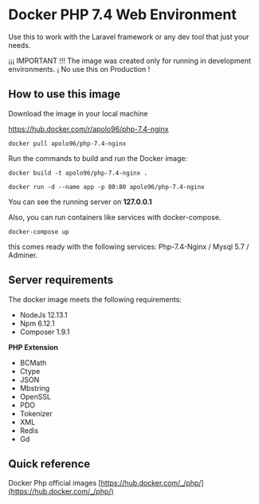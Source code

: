 
# Docker PHP 7.4 Web Environment

Use this to work with the Laravel framework or any dev tool that just your needs. 

¡¡¡ IMPORTANT !!! 
The image was created only for running in development environments. ¡ No use this on Production !

## How to use this image

Download the image in your local machine

https://hub.docker.com/r/apolo96/php-7.4-nginx

```
docker pull apolo96/php-7.4-nginx
```

Run the commands to build and run the Docker image:

```
docker build -t apolo96/php-7.4-nginx .
```

```
docker run -d --name app -p 80:80 apolo96/php-7.4-nginx
```

You can see the running server on **127.0.0.1**


Also, you can run containers like services with docker-compose.

```
docker-compose up
```

this comes ready with the following services: Php-7.4-Nginx / Mysql 5.7 / Adminer.


## Server requirements

The docker image meets the following requirements:

- NodeJs 12.13.1
- Npm 6.12.1
- Composer 1.9.1

**PHP Extension**
- BCMath 
- Ctype 
- JSON 
- Mbstring 
- OpenSSL 
- PDO  
- Tokenizer 
- XML  
- Redis
- Gd

## Quick reference

Docker Php official images
[https://hub.docker.com/_/php/](https://hub.docker.com/_/php/)
